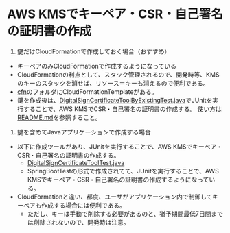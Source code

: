 # AWS KMSでキーペア・CSR・自己署名の証明書の作成

1. 鍵だけCloudFormationで作成しておく場合（おすすめ）
- キーペアのみCloudFormationで作成するようになっている
- CloudFormationの利点として、スタック管理されるので、開発時等、KMSのキーのスタックを消せば、リソース＝キーも消えるので便利である。
- [cfn](../../cfn/)のフォルダにCloudFormationTemplateがある。
- 鍵を作成後は、[DigitalSignCertificateToolByExistingTest.java](../../src/test/java/com/example/DigitalSignCertificateToolByExistingKeyTest.java.java)でJUnitを実行することで、AWS KMSでCSR・自己署名の証明書の作成する。
使い方は[README.md](../../cfn/README.md)を参照すること。


1. 鍵を含めてJavaアプリケーションで作成する場合
- 以下に作成ツールがあり、JUnitを実行することで、AWS KMSでキーペア・CSR・自己署名の証明書の作成する。
    - [DigitalSignCertificateToolTest.java](../../src/test/java/com/example/DigitalSignCertificateToolTest.java)
    - SpringBootTestの形式で作成されてて、JUnitを実行することで、AWS KMSでキーペア・CSR・自己署名の証明書の作成するようになっている。
- CloudFormationと違い、都度、ユーザがアプリケーション内で制御してキーペアも作成する場合には便利である。
    - ただし、キーは手動で削除する必要があるのと、猶予期間最低7日間までは削除されないので、開発時は注意。